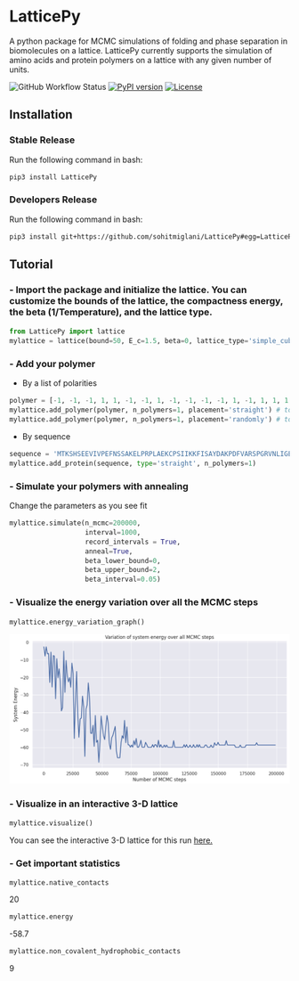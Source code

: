 # LatticePy
A python package for MCMC simulations of folding and phase separation in biomolecules on a lattice. LatticePy currently supports the simulation of amino acids and protein polymers on a lattice with any given number of units.

![GitHub Workflow Status](https://img.shields.io/github/actions/workflow/status/sohitmiglani/LatticePy/.github/workflows/python-package.yml?branch=main)
[![PyPI version](https://img.shields.io/pypi/v/LatticePy.svg)](https://pypi.org/project/LatticePy)
[![License](https://img.shields.io/pypi/l/LatticePy.svg)](https://github.com/sohitmiglani/LatticePy/LICENSE.md)

## Installation

### Stable Release
Run the following command in bash:

```bash
pip3 install LatticePy
```

### Developers Release
Run the following command in bash:

```bash
pip3 install git+https://github.com/sohitmiglani/LatticePy#egg=LatticePy
```

## Tutorial

### - Import the package and initialize the lattice. You can customize the bounds of the lattice, the compactness energy, the beta (1/Temperature), and the lattice type.
```python
from LatticePy import lattice
mylattice = lattice(bound=50, E_c=1.5, beta=0, lattice_type='simple_cubic')
```

### - Add your polymer

- By a list of polarities
```python
polymer = [-1, -1, -1, 1, 1, -1, -1, 1, -1, -1, -1, -1, 1, -1, 1, 1, 1, -1, 1, -1, 1, -1, 1, 1, 1, -1, -1]
mylattice.add_polymer(polymer, n_polymers=1, placement='straight') # to add it in a straight line
mylattice.add_polymer(polymer, n_polymers=1, placement='randomly') # to add it in a random fashion which may cause knots
```

- By sequence
```python
sequence = 'MTKSHSEEVIVPEFNSSAKELPRPLAEKCPSIIKKFISAYDAKPDFVARSPGRVNLIGEH'
mylattice.add_protein(sequence, type='straight', n_polymers=1)
```
### - Simulate your polymers with annealing

Change the parameters as you see fit
```python
mylattice.simulate(n_mcmc=200000, 
                   interval=1000, 
                   record_intervals = True, 
                   anneal=True, 
                   beta_lower_bound=0, 
                   beta_upper_bound=2, 
                   beta_interval=0.05)
```

### - Visualize the energy variation over all the MCMC steps

```python
mylattice.energy_variation_graph()
```
![](static/energy_variation_graph.png)

### - Visualize in an interactive 3-D lattice

```python
mylattice.visualize()
```

You can see the interactive 3-D lattice for this run <a href="https://www.sohitmiglani.com/LatticePy_figure" 
                                                        target="_blank" rel="noopener noreferrer">here.<a/>

### - Get important statistics

```python
mylattice.native_contacts
```
20

```python
mylattice.energy
```
-58.7

```python
mylattice.non_covalent_hydrophobic_contacts
```
9
